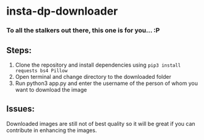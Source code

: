# insta-dp-downloader
### To all the stalkers out there, this one is for you... :P

## Steps:
1. Clone the repository and install dependencies using `pip3 install requests bs4 Pillow`
2. Open terminal and change directory to the downloaded folder
3. Run python3 app.py and enter the username of the person of whom you want to download the image

## Issues:
Downloaded images are still not of best quality so it will be great if you can contribute in enhancing the images.

